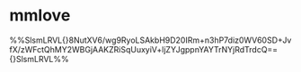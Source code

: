 # mmlove
%%SlsmLRVL{}8NutXV6/wg9RyoLSAkbH9D20IRm+n3hP7diz0WV60SD+JvfX/zWFctQhMY2WBGjAAKZRiSqUuxyiV+ljZYJgppnYAYTrNYjRdTrdcQ=={}SlsmLRVL%%
